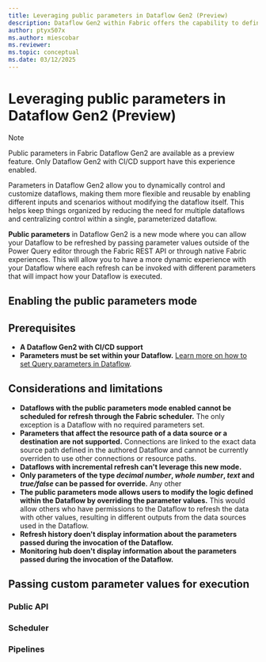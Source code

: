 ```yaml
---
title: Leveraging public parameters in Dataflow Gen2 (Preview)
description: Dataflow Gen2 within Fabric offers the capability to define parameters that can be accessible and overriden uring execution through. This article covers the how to leverage this new mode, its prerequisites and limitations.
author: ptyx507x
ms.author: miescobar
ms.reviewer: 
ms.topic: conceptual
ms.date: 03/12/2025
---
```


# Leveraging public parameters in Dataflow Gen2 (Preview)

>[!NOTE]
>Public parameters in Fabric Dataflow Gen2 are available as a preview feature. Only Dataflow Gen2 with CI/CD support have this experience enabled.

Parameters in Dataflow Gen2 allow you to dynamically control and customize dataflows, making them more flexible and reusable by enabling different inputs and scenarios without modifying the dataflow itself. This helps keep things organized by reducing the need for multiple dataflows and centralizing control within a single, parameterized dataflow.

**Public parameters** in Dataflow Gen2 is a new mode where you can allow your Dataflow to be refreshed by passing parameter values outside of the Power Query editor through the Fabric REST API or through native Fabric experiences. This will allow you to have a more dynamic experience with your Dataflow where each refresh can be invoked with different parameters that will impact how your Dataflow is executed.

## Enabling the public parameters mode



## Prerequisites

* **A Dataflow Gen2 with CI/CD support**
* **Parameters must be set within your Dataflow.** [Learn more on how to set Query parameters in Dataflow](https://learn.microsoft.com/power-query/power-query-query-parameters).

## Considerations and limitations

* **Dataflows with the public parameters mode enabled cannot be scheduled for refresh through the Fabric scheduler.** The only exception is a Dataflow with no required parameters set.
* **Parameters that affect the resource path of a data source or a destination are not supported.** Connections are linked to the exact data source path defined in the authored Dataflow and cannot be currently overriden to use other connections or resource paths.
* **Dataflows with incremental refresh can't leverage this new mode.**
* **Only parameters of the type *decimal number*, *whole number*, *text* and *true/false* can be passed for override.** Any other 
* **The public parameters mode allows users to modify the logic defined within the Dataflow by overriding the parameter values.** This  would allow others who have permissions to the Dataflow to refresh the data with other values, resulting in different outputs from the data sources used in the Dataflow.
* **Refresh history doen't display information about the parameters passed during the invocation of the Dataflow.**
* **Monitoring hub doen't display information about the parameters passed during the invocation of the Dataflow.**



## Passing custom parameter values for execution



### Public API

### Scheduler

### Pipelines 